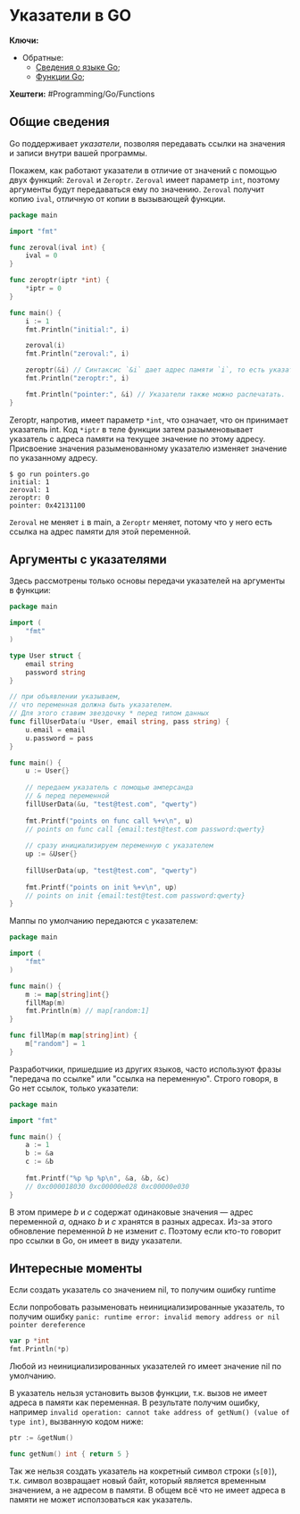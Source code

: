 
# Указатели в GO

**Ключи:**
- Обратные:
	- [Сведения о языке Go](GO);
	- [Функции Go](Go-functions);

**Хештеги:** #Programming/Go/Functions 

## Общие сведения

Go поддерживает *указатели*, позволяя передавать ссылки на значения и записи внутри вашей программы.

Покажем, как работают указатели в отличие от значений с помощью двух функций: `Zeroval` и `Zeroptr`. `Zeroval` имеет параметр `int`, поэтому аргументы будут передаваться ему по значению. `Zeroval` получит копию `ival`, отличную от копии в вызывающей функции.

```go
package main

import "fmt"

func zeroval(ival int) {
    ival = 0
}

func zeroptr(iptr *int) {
    *iptr = 0
}

func main() {
    i := 1
    fmt.Println("initial:", i)

    zeroval(i)
    fmt.Println("zeroval:", i)

    zeroptr(&i) // Синтаксис `&i` дает адрес памяти `i`, то есть указатель на `i`.
    fmt.Println("zeroptr:", i)

    fmt.Println("pointer:", &i) // Указатели также можно распечатать.
}
```

Zeroptr, напротив, имеет параметр `*int`, что означает, что он принимает указатель int. Код `*iptr` в теле функции затем разыменовывает указатель с адреса памяти на текущее значение по этому адресу. Присвоение значения разыменованному указателю изменяет значение по указанному адресу.

```shell
$ go run pointers.go
initial: 1
zeroval: 1
zeroptr: 0
pointer: 0x42131100
```

`Zeroval` не меняет `i` в main, а `Zeroptr` меняет, потому что у него есть ссылка на адрес памяти для этой переменной.

## Аргументы с указателями

Здесь рассмотрены только основы передачи указателей на аргументы в функции:

```go
package main

import (
	"fmt"
)

type User struct {
	email string
	password string
}

// при объявлении указываем,
// что переменная должна быть указателем.
// Для этого ставим звездочку * перед типом данных
func fillUserData(u *User, email string, pass string) {
	u.email = email
	u.password = pass
}

func main() {
	u := User{}
	
	// передаем указатель с помощью амперсанда
	// & перед переменной
	fillUserData(&u, "test@test.com", "qwerty")
	
	fmt.Printf("points on func call %+v\n", u)
	// points on func call {email:test@test.com password:qwerty}
	
	// сразу инициализируем переменную с указателем
	up := &User{}
	
	fillUserData(up, "test@test.com", "qwerty")
	
	fmt.Printf("points on init %+v\n", up)
	// points on init {email:test@test.com password:qwerty}
}
```

Маппы по умолчанию передаются с указателем:

```go
package main

import (
	"fmt"
)

func main() {
	m := map[string]int{}
	fillMap(m)
	fmt.Println(m) // map[random:1]
}

func fillMap(m map[string]int) {
	m["random"] = 1
}
```

Разработчики, пришедшие из других языков, часто используют фразы "передача по ссылке" или "ссылка на переменную". Строго говоря, в Go нет ссылок, только указатели:

```go
package main

import "fmt"

func main() {
	a := 1
	b := &a
	c := &b
	
	fmt.Printf("%p %p %p\n", &a, &b, &c)
	// 0xc000018030 0xc00000e028 0xc00000e030
}
```

В этом примере _b_ и _c_ содержат одинаковые значения — адрес переменной _a_, однако _b_ и _c_ хранятся в разных адресах. Из-за этого обновление переменной _b_ не изменит _c_. Поэтому если кто-то говорит про ссылки в Go, он имеет в виду указатели.

## Интересные моменты

Если создать указатель со значением nil, то получим ошибку runtime

Если попробовать разыменовать неинициализированные указатель, то получим ошибку `panic: runtime error: invalid memory address or nil pointer dereference`

```go
var p *int  
fmt.Println(*p)
```

Любой из неинициализированных указателей го имеет значение nil по умолчанию.

В указатель нельзя установить вызов функции, т.к. вызов не имеет адреса в памяти как переменная. В результате получим ошибку, например `invalid operation: cannot take address of getNum() (value of type int)`, вызванную кодом ниже:

```go
ptr := &getNum()

func getNum() int { return 5 }
```

Так же нельзя создать указатель на кокретный символ строки (`s[0]`), т.к. символ возвращает новый байт, который является временным значением, а не адресом в памяти. В общем всё что не имеет адреса в памяти не может исползоваться как указатель.



